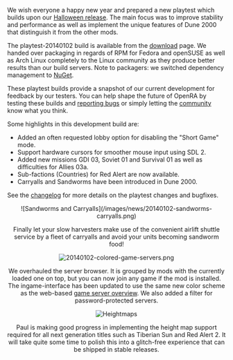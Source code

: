 We wish everyone a happy new year and prepared a new playtest which builds upon our [Halloween release](/news/release-20141029/). The main focus was to improve stability and performance as well as implement the unique features of Dune 2000 that distinguish it from the other mods.


The playtest-20140102 build is available from the [download](/download/) page. We handed over packaging in regards of RPM for Fedora and openSUSE as well as Arch Linux completely to the Linux community as they produce better results than our build servers. Note to packagers: we switched dependency management to [NuGet](http://www.nuget.org/).

These playtest builds provide a snapshot of our current development for feedback by our testers. You can help shape the future of OpenRA by testing these builds and [reporting bugs](http://bugs.openra.net) or simply letting the [community](/community/) know what you think.

Some highlights in this development build are:

   - Added an often requested lobby option for disabling the "Short Game" mode.
   - Support hardware cursors for smoother mouse input using SDL 2.
   - Added new missions GDI 03, Soviet 01 and Survival 01 as well as difficulties for Allies 03a.
   - Sub-factions (Countries) for Red Alert are now available.
   - Carryalls and Sandworms have been introduced in Dune 2000.

See the [changelog](http://changelog.openra.net) for more details on the playtest changes and bugfixes.

<div style="text-align:center" markdown="1">
![Sandworms and Carryalls](/images/news/20140102-sandworms-carryalls.png)
 
Finally let your slow harvesters make use of the convenient airlift shuttle service by a fleet of carryalls and avoid your units becoming sandworm food!

![20140102-colored-game-servers.png](/images/news/20140102-colored-game-servers.png)

We overhauled the server browser. It is grouped by mods with the currently loaded one on top, but you can now join any game if the mod is installed. The ingame-interface has been updated to use the same new color scheme as the web-based [game server overview](/games/). We also added a filter for password-protected servers.

![Heightmaps](/images/news/20140102-ts-heightmaps.png)

Paul is making good progress in implementing the height map support required for all next generation titles such as Tiberian Sun and Red Alert 2. It will take quite some time to polish this into a glitch-free experience that can be shipped in stable releases.
</div>